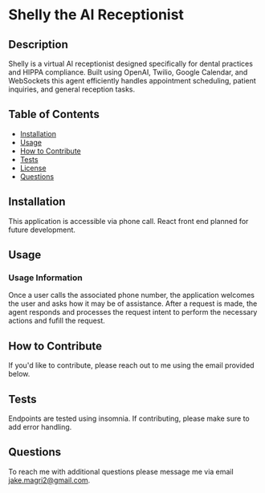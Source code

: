 # Shelly the AI Receptionist

## Description

Shelly is a virtual AI receptionist designed specifically for dental practices and HIPPA compliance. Built using OpenAI, Twilio, Google Calendar, and WebSockets this agent efficiently handles appointment scheduling, patient inquiries, and general reception tasks.

## Table of Contents

- [Installation](#installation)
- [Usage](#usage)
- [How to Contribute](#how-to-contribute)
- [Tests](#tests)
- [License](#license)
- [Questions](#questions)

## Installation

This application is accessible via phone call. React front end planned for future development.

## Usage

### Usage Information
Once a user calls the associated phone number, the application welcomes the user and asks how it may be of assistance. After a request is made, the agent responds and processes the request intent to perform the necessary actions and fufill the request.

## How to Contribute

If you'd like to contribute, please reach out to me using the email provided below.

## Tests

Endpoints are tested using insomnia. If contributing, please make sure to add error handling.

## Questions

To reach me with additional questions please message me via email jake.magri2@gmail.com.